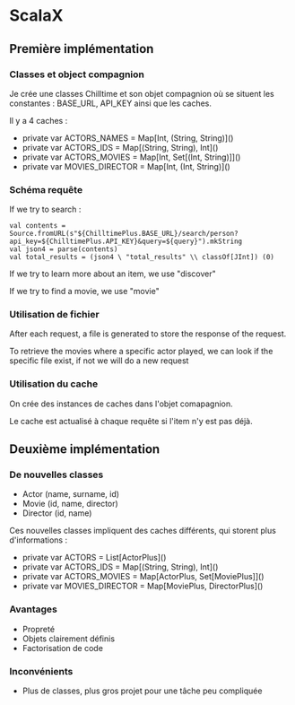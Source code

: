 # ScalaX

## Première implémentation 

### Classes et object compagnion

Je crée une classes Chilltime et son objet compagnion où se situent les constantes : BASE_URL, API_KEY ainsi que les caches.

Il y a 4 caches : 
- private var ACTORS_NAMES    = Map\[Int, (String, String)\]()
- private var ACTORS_IDS      = Map\[(String, String), Int\]()
- private var ACTORS_MOVIES   = Map\[Int, Set\[(Int, String)\]\]()
- private var MOVIES_DIRECTOR = Map\[Int, (Int, String)\]()
    
### Schéma requête

If we try to search  :

```
val contents = Source.fromURL(s"${ChilltimePlus.BASE_URL}/search/person?api_key=${ChilltimePlus.API_KEY}&query=${query}").mkString
val json4 = parse(contents)
val total_results = (json4 \ "total_results" \\ classOf[JInt]) (0)
```
       
If we try to learn more about an item, we use "discover"

If we try to find a movie, we use "movie"

### Utilisation de fichier 

After each request, a file is generated to store the response of the request.

To retrieve the movies where a specific actor played, we can look if the specific file exist, if not we will do a new request

### Utilisation du cache

On crée des instances de caches dans l'objet comapagnion. 

Le cache est actualisé à chaque requête si l'item n'y est pas déjà.

## Deuxième implémentation 

### De nouvelles classes

- Actor (name, surname, id)
- Movie (id, name, director)
- Director (id, name) 

Ces nouvelles classes impliquent des caches différents, qui storent plus d'informations : 

- private var ACTORS          = List\[ActorPlus\]()
- private var ACTORS_IDS      = Map\[(String, String), Int\]()
- private var ACTORS_MOVIES   = Map[ActorPlus, Set\[MoviePlus\]\]()
- private var MOVIES_DIRECTOR = Map\[MoviePlus, DirectorPlus\]()
    
### Avantages

- Propreté
- Objets clairement définis
- Factorisation de code

### Inconvénients

- Plus de classes, plus gros projet pour une tâche peu compliquée 
